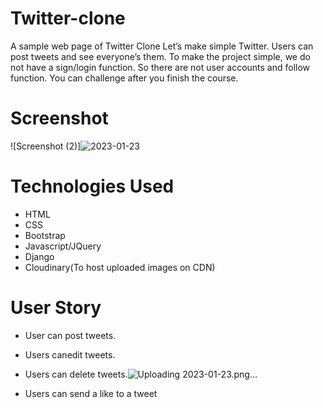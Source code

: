 # Twitter-clone
A sample web page of Twitter Clone Let’s make simple Twitter. Users can post tweets and see everyone’s them. To make the project simple, we do not have a sign/login function. So there are not user accounts and follow function. You can challenge after you finish the course.
# Screenshot
![Screenshot (2)]![2023-01-23](https://user-images.githubusercontent.com/107019478/214215073-33c4ef37-7888-48bc-8721-ba33065a4639.png)



# Technologies Used
* HTML
* CSS
* Bootstrap
* Javascript/JQuery
* Django
* Cloudinary(To host uploaded images on CDN)
# User Story
* User can post tweets.
* Users canedit tweets.
* Users can delete tweets.![Uploading 2023-01-23.png…]()

* Users can send a like to a tweet


